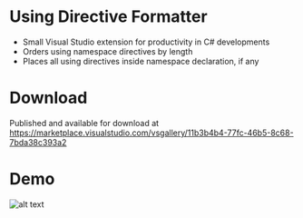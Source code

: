 # Using Directive Formatter
- Small Visual Studio extension for productivity in C# developments
- Orders using namespace directives by length
- Places all using directives inside namespace declaration, if any

# Download

Published and available for download at https://marketplace.visualstudio.com/vsgallery/11b3b4b4-77fc-46b5-8c68-7bda38c393a2

# Demo
![alt text](https://github.com/everfor/NSDirectiveFormatter/blob/master/demo.gif "Demo")
